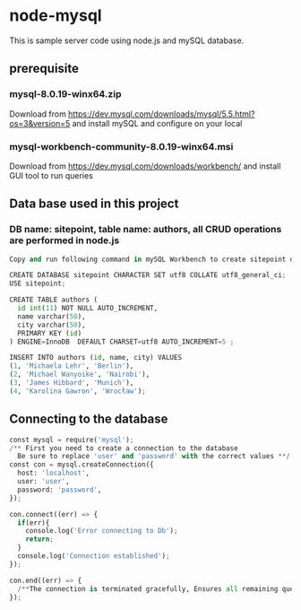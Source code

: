 # node-mysql
This is sample server code using node.js and mySQL database.

## prerequisite

### mysql-8.0.19-winx64.zip
Download from https://dev.mysql.com/downloads/mysql/5.5.html?os=3&version=5 and install mySQL and configure on your local

### mysql-workbench-community-8.0.19-winx64.msi
Download from https://dev.mysql.com/downloads/workbench/ and install GUI tool to run queries


## Data base used in this project
### DB name: sitepoint, table name: authors, all CRUD operations are performed in node.js
```python
Copy and run following command in mySQL Workbench to create sitepoint database

CREATE DATABASE sitepoint CHARACTER SET utf8 COLLATE utf8_general_ci;
USE sitepoint;

CREATE TABLE authors (
  id int(11) NOT NULL AUTO_INCREMENT,
  name varchar(50),
  city varchar(50),
  PRIMARY KEY (id)
) ENGINE=InnoDB  DEFAULT CHARSET=utf8 AUTO_INCREMENT=5 ;

INSERT INTO authors (id, name, city) VALUES
(1, 'Michaela Lehr', 'Berlin'),
(2, 'Michael Wanyoike', 'Nairobi'),
(3, 'James Hibbard', 'Munich'),
(4, 'Karolina Gawron', 'Wrocław');
```

## Connecting to the database
```python
const mysql = require('mysql');
/** First you need to create a connection to the database 
  Be sure to replace 'user' and 'password' with the correct values **/
const con = mysql.createConnection({
  host: 'localhost',
  user: 'user',
  password: 'password',
});

con.connect((err) => {
  if(err){
    console.log('Error connecting to Db');
    return;
  }
  console.log('Connection established');
});

con.end((err) => {
  /**The connection is terminated gracefully, Ensures all remaining queries are executed, Then sends a quit packet to the MySQL server.*/
});

```
